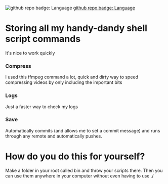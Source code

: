 ![github repo badge: Language](https://img.shields.io/badge/Language-Bash-181717?color=green)  [github repo badge: Language](https://img.shields.io/badge/Language-Rust-181717?color=red) 
# Storing all my handy-dandy shell script commands

It's nice to work quickly

### Compress

I used this ffmpeg command a lot, quick and dirty way to speed compressing videos by only including the important bits

### Logs

Just a faster way to check my logs

### Save

Automatically commits (and allows me to set a commit message) and runs through any remote and automatically pushes.

# How do you do this for yourself?
Make a folder in your root called bin and throw your scripts there. Then you can use them anywhere in your computer without even having to use ./ 
